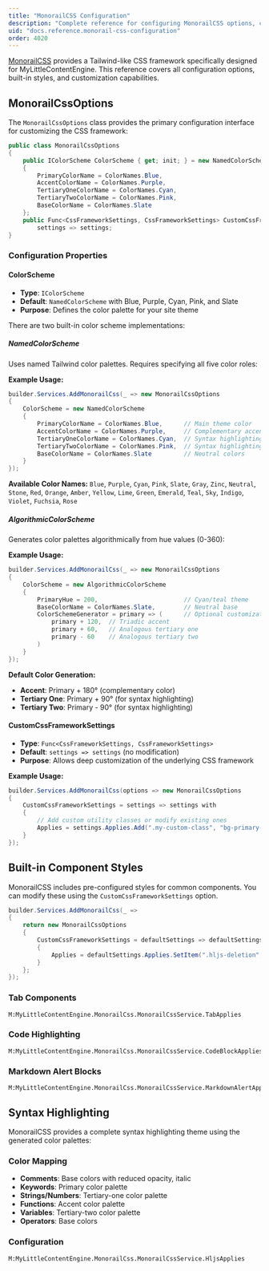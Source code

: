 ```yaml
---
title: "MonorailCSS Configuration"
description: "Complete reference for configuring MonorailCSS options, color schemes, and styling in MyLittleContentEngine"
uid: "docs.reference.monorail-css-configuration"
order: 4020
---
```


[MonorailCSS](https://github.com/monorailcss/MonorailCss.Framework) provides a Tailwind-like CSS framework specifically designed for MyLittleContentEngine. This reference covers all configuration options, built-in styles, and customization capabilities.

## MonorailCssOptions

The `MonorailCssOptions` class provides the primary configuration interface for customizing the CSS framework:

```csharp
public class MonorailCssOptions
{
    public IColorScheme ColorScheme { get; init; } = new NamedColorScheme
    {
        PrimaryColorName = ColorNames.Blue,
        AccentColorName = ColorNames.Purple,
        TertiaryOneColorName = ColorNames.Cyan,
        TertiaryTwoColorName = ColorNames.Pink,
        BaseColorName = ColorNames.Slate
    };
    public Func<CssFrameworkSettings, CssFrameworkSettings> CustomCssFrameworkSettings { get; init; } =
        settings => settings;
}
```

### Configuration Properties

#### ColorScheme
- **Type**: `IColorScheme`
- **Default**: `NamedColorScheme` with Blue, Purple, Cyan, Pink, and Slate
- **Purpose**: Defines the color palette for your site theme

There are two built-in color scheme implementations:

##### NamedColorScheme
Uses named Tailwind color palettes. Requires specifying all five color roles:

**Example Usage:**
```csharp
builder.Services.AddMonorailCss(_ => new MonorailCssOptions
{
    ColorScheme = new NamedColorScheme
    {
        PrimaryColorName = ColorNames.Blue,      // Main theme color
        AccentColorName = ColorNames.Purple,     // Complementary accent
        TertiaryOneColorName = ColorNames.Cyan,  // Syntax highlighting
        TertiaryTwoColorName = ColorNames.Pink,  // Syntax highlighting
        BaseColorName = ColorNames.Slate         // Neutral colors
    }
});
```

**Available Color Names:**
`Blue`, `Purple`, `Cyan`, `Pink`, `Slate`, `Gray`, `Zinc`, `Neutral`, `Stone`, `Red`, `Orange`, `Amber`, `Yellow`, `Lime`, `Green`, `Emerald`, `Teal`, `Sky`, `Indigo`, `Violet`, `Fuchsia`, `Rose`

##### AlgorithmicColorScheme
Generates color palettes algorithmically from hue values (0-360):

**Example Usage:**
```csharp
builder.Services.AddMonorailCss(_ => new MonorailCssOptions
{
    ColorScheme = new AlgorithmicColorScheme
    {
        PrimaryHue = 200,                        // Cyan/teal theme
        BaseColorName = ColorNames.Slate,        // Neutral base
        ColorSchemeGenerator = primary => (      // Optional customization
            primary + 120,  // Triadic accent
            primary + 60,   // Analogous tertiary one
            primary - 60    // Analogous tertiary two
        )
    }
});
```

**Default Color Generation:**
- **Accent**: Primary + 180° (complementary color)
- **Tertiary One**: Primary + 90° (for syntax highlighting)
- **Tertiary Two**: Primary - 90° (for syntax highlighting)

#### CustomCssFrameworkSettings
- **Type**: `Func<CssFrameworkSettings, CssFrameworkSettings>`
- **Default**: `settings => settings` (no modification)
- **Purpose**: Allows deep customization of the underlying CSS framework

**Example Usage:**
```csharp
builder.Services.AddMonorailCss(options => new MonorailCssOptions
{
    CustomCssFrameworkSettings = settings => settings with
    {
        // Add custom utility classes or modify existing ones
        Applies = settings.Applies.Add(".my-custom-class", "bg-primary-500 text-white p-4")
    }
});
```

## Built-in Component Styles

MonorailCSS includes pre-configured styles for common components. You can modify these using the `CustomCssFrameworkSettings` option.

```csharp
builder.Services.AddMonorailCss(_ =>
{
    return new MonorailCssOptions
    {
        CustomCssFrameworkSettings = defaultSettings => defaultSettings with
        {
            Applies = defaultSettings.Applies.SetItem(".hljs-deletion", "text-amber-700 dark:text-amber-300")
        }
    };
});
```

### Tab Components
```csharp:xmldocid,bodyonly
M:MyLittleContentEngine.MonorailCss.MonorailCssService.TabApplies
```

### Code Highlighting
```csharp:xmldocid,bodyonly
M:MyLittleContentEngine.MonorailCss.MonorailCssService.CodeBlockApplies
```

### Markdown Alert Blocks
```csharp:xmldocid,bodyonly
M:MyLittleContentEngine.MonorailCss.MonorailCssService.MarkdownAlertApplies
```

## Syntax Highlighting

MonorailCSS provides a complete syntax highlighting theme using the generated color palettes:

### Color Mapping
- **Comments**: Base colors with reduced opacity, italic
- **Keywords**: Primary color palette
- **Strings/Numbers**: Tertiary-one color palette
- **Functions**: Accent color palette
- **Variables**: Tertiary-two color palette
- **Operators**: Base colors

### Configuration
```csharp:xmldocid,bodyonly
M:MyLittleContentEngine.MonorailCss.MonorailCssService.HljsApplies
```
